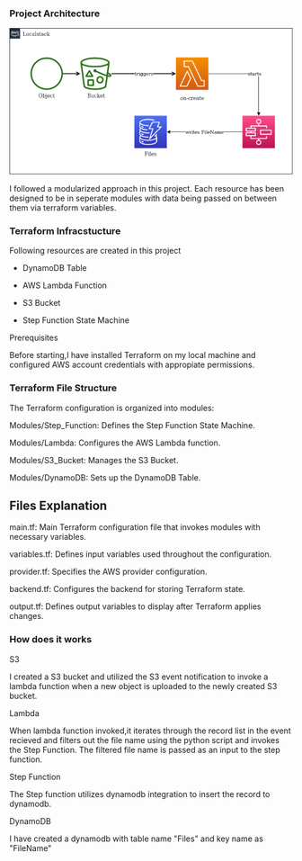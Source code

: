 ### Project Architecture

![architecture](Architecture/image.png) 

I followed a modularized approach in this project. Each resource has been designed to be in seperate modules with data being passed on between them via terraform variables.


### Terraform Infracstucture

Following resources are created in this project

- DynamoDB Table

- AWS Lambda Function

- S3 Bucket

- Step Function State Machine

Prerequisites

Before starting,I have installed Terraform on my local machine and configured AWS account credentials with appropiate permissions.

### Terraform File Structure

The Terraform configuration is organized into modules:

Modules/Step_Function: Defines the Step Function State Machine.

Modules/Lambda: Configures the AWS Lambda function.

Modules/S3_Bucket: Manages the S3 Bucket.

Modules/DynamoDB: Sets up the DynamoDB Table.


## Files Explanation

main.tf: Main Terraform configuration file that invokes modules with necessary variables.

variables.tf: Defines input variables used throughout the configuration.

provider.tf: Specifies the AWS provider configuration.

backend.tf: Configures the backend for storing Terraform state.

output.tf: Defines output variables to display after Terraform applies changes.

### How does it works

S3

I created a S3 bucket and utilized the S3 event notification to invoke a lambda function when a new object is uploaded to the newly created S3 bucket.

Lambda

When lambda function invoked,it iterates through the record list in the event recieved and filters out the file name using the python script and invokes the Step Function. The filtered file name is passed as an input to the step function.

Step Function

The Step function utilizes dynamodb integration to insert the record to dynamodb.

DynamoDB

I have created a dynamodb with table name "Files" and key name as "FileName"



[def]: image.png